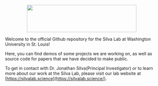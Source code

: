 <p align="center">
  <img width="360" height="90" src="https://user-images.githubusercontent.com/54550994/174893079-a77498ac-8edd-4bbf-9cde-7218df037d80.jpg">
</p>

Welcome to the official Github repository for the Silva Lab at Washington University in St. Louis!

Here, you can find demos of some projects we are working on, as well as source code for papers that we have decided to make public.

To get in contact with Dr. Jonathan Silva(Principal Investigator) or to learn more about our work at the Silva Lab, please visit our lab website at [https://silvalab.science](https://silvalab.science/).
